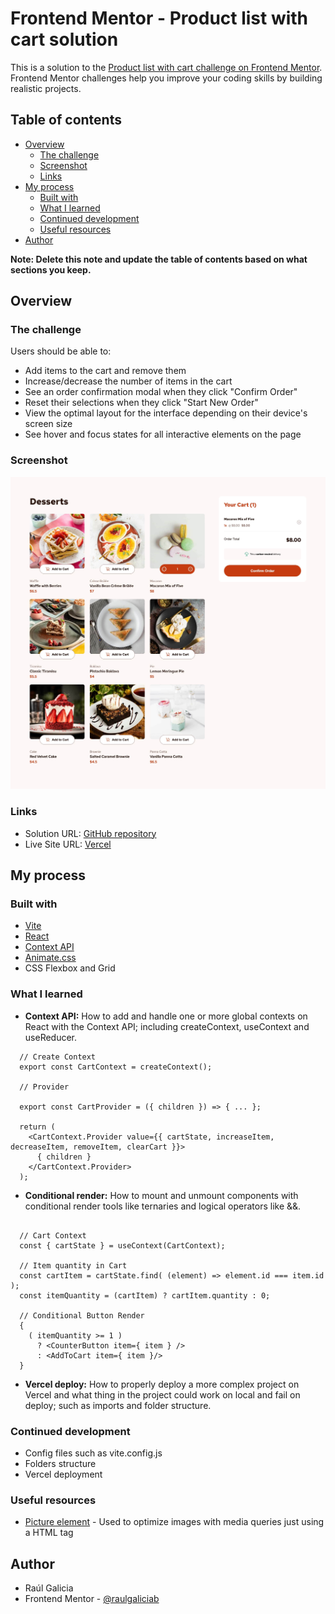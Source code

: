 # Frontend Mentor - Product list with cart solution

This is a solution to the [Product list with cart challenge on Frontend Mentor](https://www.frontendmentor.io/challenges/product-list-with-cart-5MmqLVAp_d). Frontend Mentor challenges help you improve your coding skills by building realistic projects.

## Table of contents

- [Overview](#overview)
  - [The challenge](#the-challenge)
  - [Screenshot](#screenshot)
  - [Links](#links)
- [My process](#my-process)
  - [Built with](#built-with)
  - [What I learned](#what-i-learned)
  - [Continued development](#continued-development)
  - [Useful resources](#useful-resources)
- [Author](#author)

**Note: Delete this note and update the table of contents based on what sections you keep.**

## Overview

### The challenge

Users should be able to:

- Add items to the cart and remove them
- Increase/decrease the number of items in the cart
- See an order confirmation modal when they click "Confirm Order"
- Reset their selections when they click "Start New Order"
- View the optimal layout for the interface depending on their device's screen size
- See hover and focus states for all interactive elements on the page

### Screenshot

![](./screenshot.jpg)

### Links

- Solution URL: [GitHub repository](https://github.com/raulgaliciab/product-list-cart)
- Live Site URL: [Vercel](https://products-cart-git-main-raulgaliciabs-projects.vercel.app/)

## My process

### Built with

- [Vite](https://vite.dev/)
- [React](https://reactjs.org/)
- [Context API](https://react.dev/reference/react/createContext)
- [Animate.css](https://animate.style/)
- CSS Flexbox and Grid

### What I learned

- **Context API:** How to add and handle one or more global contexts on React with the Context API; including createContext, useContext and useReducer.

```
  // Create Context
  export const CartContext = createContext();

  // Provider

  export const CartProvider = ({ children }) => { ... };

  return (
    <CartContext.Provider value={{ cartState, increaseItem, decreaseItem, removeItem, clearCart }}>
      { children }
    </CartContext.Provider>
  );
```

- **Conditional render:** How to mount and unmount components with conditional render tools like ternaries and logical operators like &&.

```

  // Cart Context
  const { cartState } = useContext(CartContext);

  // Item quantity in Cart
  const cartItem = cartState.find( (element) => element.id === item.id );
  const itemQuantity = (cartItem) ? cartItem.quantity : 0;

  // Conditional Button Render
  {
    ( itemQuantity >= 1 )
      ? <CounterButton item={ item } />
      : <AddToCart item={ item }/>
  }
```

- **Vercel deploy:** How to properly deploy a more complex project on Vercel and what thing in the project could work on local and fail on deploy; such as imports and folder structure.

### Continued development

- Config files such as vite.config.js
- Folders structure
- Vercel deployment

### Useful resources

- [Picture element](https://developer.mozilla.org/en-US/docs/Web/HTML/Element/picture) - Used to optimize images with media queries just using a HTML tag

## Author

- Raúl Galicia
- Frontend Mentor - [@raulgaliciab](https://www.frontendmentor.io/profile/raulgaliciab)
